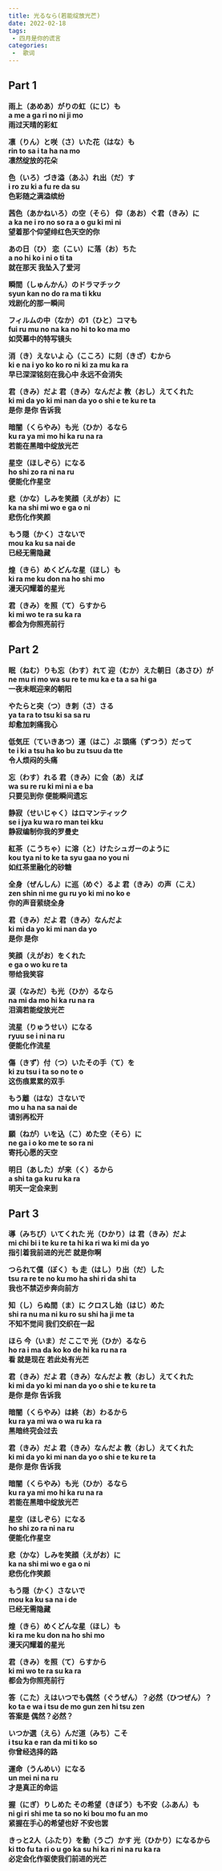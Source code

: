 ```yaml
---
title: 光るなら(若能绽放光芒)
date: 2022-02-18
tags:
 - 四月是你的谎言
categories:
 -  歌词
---
```


## Part 1
<b>雨上（あめあ）がりの虹（にじ）も</b><br />
<b>a me a ga ri no ni ji mo</b><br />
<b>雨过天晴的彩虹</b><br />

<b>凛（りん）と咲（さ）いた花（はな）も</b><br />
<b>rin to sa i ta ha na mo</b><br />
<b>凛然绽放的花朵</b><br />

<b>色（いろ）づき溢（あふ）れ出（だ）す</b><br />
<b>i ro zu ki a fu re da su</b><br />
<b>色彩随之满溢缤纷</b><br />

<b>茜色（あかねいろ）の空（そら） 仰（あお）ぐ君（きみ）に</b><br />
<b>a ka ne i ro no so ra a o gu ki mi ni</b><br />
<b>望着那个仰望绯红色天空的你</b><br />

<b>あの日（ひ） 恋（こい）に落（お）ちた</b><br />
<b>a no hi ko i ni o ti ta</b><br />
<b>就在那天 我坠入了爱河</b><br />

<b>瞬間（しゅんかん）のドラマチック</b><br />
<b>syun kan no do ra ma ti kku</b><br />
<b>戏剧化的那一瞬间</b><br />

<b>フィルムの中（なか）の1（ひと）コマも</b><br />
<b>fui ru mu no na ka no hi to ko ma mo</b><br />
<b>如荧幕中的特写镜头</b><br />

<b>消（き）えないよ 心（こころ）に刻（きざ）むから</b><br />
<b>ki e na i yo ko ko ro ni ki za mu ka ra</b><br />
<b>早已深深铭刻在我心中 永远不会消失</b><br />

<b>君（きみ）だよ 君（きみ）なんだよ 教（おし）えてくれた</b><br />
<b>ki mi da yo ki mi nan da yo o shi e te ku re ta</b><br />
<b>是你 是你 告诉我</b><br />

<b>暗闇（くらやみ）も光（ひか）るなら</b><br />
<b>ku ra ya mi mo hi ka ru na ra</b><br />
<b>若能在黑暗中绽放光芒</b><br />

<b>星空（ほしぞら）になる</b><br />
<b>ho shi zo ra ni na ru</b><br />
<b>便能化作星空</b><br />

<b>悲（かな）しみを笑顔（えがお）に</b><br />
<b>ka na shi mi wo e ga o ni</b><br />
<b>悲伤化作笑颜</b><br />

<b>もう隠（かく）さないで</b><br />
<b>mou ka ku sa nai de</b><br />
<b>已经无需隐藏</b><br />

<b>煌（きら）めくどんな星（ほし）も</b><br />
<b>ki ra me ku don na ho shi mo</b><br />
<b>漫天闪耀着的星光</b><br />

<b>君（きみ）を照（て）らすから</b><br />
<b>ki mi wo te ra su ka ra</b><br />
<b>都会为你照亮前行</b><br />

## Part 2
<b>眠（ねむ）りも忘（わす）れて 迎（むか）えた朝日（あさひ）が</b><br />
<b>ne mu ri mo wa su re te mu ka e ta a sa hi ga</b><br />
<b>一夜未眠迎来的朝阳</b><br />

<b>やたらと突（つ）き刺（さ）さる</b><br />
<b>ya ta ra to tsu ki sa sa ru</b><br />
<b>却愈加刺痛我心</b><br />

<b>低気圧（ていきあつ）運（はこ）ぶ 頭痛（ずつう）だって</b><br />
<b>te i ki a tsu ha ko bu zu tsuu da tte</b><br />
<b>令人烦闷的头痛</b><br />

<b>忘（わす）れる 君（きみ）に会（あ）えば</b><br />
<b>wa su re ru ki mi ni a e ba</b><br />
<b>只要见到你 便能瞬间遗忘</b><br />

<b>静寂（せいじゃく）はロマンティック</b><br />
<b>se i jya ku wa ro man tei kku</b><br />
<b>静寂编制你我的罗曼史</b><br />

<b>紅茶（こうちゃ）に溶（と）けたシュガーのように</b><br />
<b>kou tya ni to ke ta syu gaa no you ni</b><br />
<b>如红茶里融化的砂糖</b><br />

<b>全身（ぜんしん）に巡（めぐ）るよ 君（きみ）の声（こえ）</b><br />
<b>zen shin ni me gu ru yo ki mi no ko e</b><br />
<b>你的声音萦绕全身</b><br />

<b>君（きみ）だよ 君（きみ）なんだよ</b><br />
<b>ki mi da yo ki mi nan da yo</b><br />
<b>是你 是你</b><br />

<b>笑顔（えがお）をくれた</b><br />
<b>e ga o wo ku re ta</b><br />
<b>带给我笑容</b><br />

<b>涙（なみだ）も光（ひか）るなら</b><br />
<b>na mi da mo hi ka ru na ra</b><br />
<b>泪滴若能绽放光芒</b><br />

<b>流星（りゅうせい）になる</b><br />
<b>ryuu se i ni na ru</b><br />
<b>便能化作流星</b><br />

<b>傷（きず）付（つ）いたその手（て）を</b><br />
<b>ki zu tsu i ta so no te o</b><br />
<b>这伤痕累累的双手</b><br />

<b>もう離（はな）さないで</b><br />
<b>mo u ha na sa nai de</b><br />
<b>请别再松开</b><br />

<b>願（ねが）いを込（こ）めた空（そら）に</b><br />
<b>ne ga i o ko me te so ra ni</b><br />
<b>寄托心愿的天空</b><br />

<b>明日（あした）が来（く）るから</b><br />
<b>a shi ta ga ku ru ka ra</b><br />
<b>明天一定会来到</b><br />

## Part 3
<b>導（みちび）いてくれた 光（ひかり）は 君（きみ）だよ</b><br />
<b>mi chi bi i te ku re ta hi ka ri wa ki mi da yo</b><br />
<b>指引着我前进的光芒 就是你啊</b><br />

<b>つられて僕（ぼく）も 走（はし）り出（だ）した</b><br />
<b>tsu ra re te no ku mo ha shi ri da shi ta</b><br />
<b>我也不禁迈步奔向前方</b><br />

<b>知（し）らぬ間（ま）に クロスし始（はじ）めた</b><br />
<b>shi ra nu ma ni ku ro su shi ha ji me ta</b><br />
<b>不知不觉间 我们交织在一起</b><br />

<b>ほら 今（いま）だ ここで 光（ひか）るなら</b><br />
<b>ho ra i ma da ko ko de hi ka ru na ra</b><br />
<b>看 就是现在 若此处有光芒</b><br />

<b>君（きみ）だよ 君（きみ）なんだよ 教（おし）えてくれた</b><br />
<b>ki mi da yo ki mi nan da yo o shi e te ku re ta</b><br />
<b>是你 是你 告诉我</b><br />

<b>暗闇（くらやみ）は終（お）わるから</b><br />
<b>ku ra ya mi wa o wa ru ka ra</b><br />
<b>黑暗终究会过去</b><br />

<b>君（きみ）だよ 君（きみ）なんだよ 教（おし）えてくれた</b><br />
<b>ki mi da yo ki mi nan da yo o shi e te ku re ta</b><br />
<b>是你 是你 告诉我</b><br />

<b>暗闇（くらやみ）も光（ひか）るなら</b><br />
<b>ku ra ya mi mo hi ka ru na ra</b><br />
<b>若能在黑暗中绽放光芒</b><br />

<b>星空（ほしぞら）になる</b><br />
<b>ho shi zo ra ni na ru</b><br />
<b>便能化作星空</b><br />

<b>悲（かな）しみを笑顔（えがお）に</b><br />
<b>ka na shi mi wo e ga o ni</b><br />
<b>悲伤化作笑颜</b><br />

<b>もう隠（かく）さないで</b><br />
<b>mou ka ku sa na i de</b><br />
<b>已经无需隐藏</b><br />

<b>煌（きら）めくどんな星（ほし）も</b><br />
<b>ki ra me ku don na ho shi mo</b><br />
<b>漫天闪耀着的星光</b><br />

<b>君（きみ）を照（て）らすから</b><br />
<b>ki mi wo te ra su ka ra</b><br />
<b>都会为你照亮前行</b><br />

<b>答（こた）えはいつでも偶然（ぐうぜん）？必然（ひつぜん）？</b><br />
<b>ko ta e wa i tsu de mo gun zen hi tsu zen</b><br />
<b>答案是 偶然？必然？</b><br />

<b>いつか選（えら）んだ道（みち）こそ</b><br />
<b>i tsu ka e ran da mi ti ko so</b><br />
<b>你曾经选择的路</b><br />

<b>運命（うんめい）になる</b><br />
<b>un mei ni na ru</b><br />
<b>才是真正的命运</b><br />

<b>握（にぎ）りしめた その希望（きぼう）も不安（ふあん）も</b><br />
<b>ni gi ri shi me ta so no ki bou mo fu an mo</b><br />
<b>紧握在手心的希望也好 不安也罢</b><br />

<b>きっと2人（ふたり）を動（うご）かす 光（ひかり）になるから</b><br />
<b>ki tto fu ta ri o u go ka su hi ka ri ni na ru ka ra</b><br />
<b>必定会化作驱使我们前进的光芒</b><br />